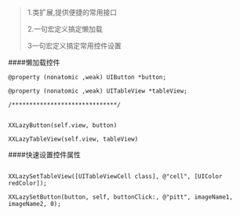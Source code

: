 > 1.类扩展,提供便捷的常用接口
> 
> 2.一句宏定义搞定懒加载
> 
> 3一句宏定义搞定常用控件设置


####懒加载控件
```
@property (nonatomic ,weak) UIButton *button;

@property (nonatomic ,weak) UITableView *tableView;

/******************************/


XXLazyButton(self.view, button)

XXLazyTableView(self.view, tableView)

```

####快速设置控件属性
```

XXLazySetTableView([UITableViewCell class], @"cell", [UIColor redColor]);

XXLazySetButton(button, self, buttonClick:, @"pitt", imageName1, imageName2, 0);
```
